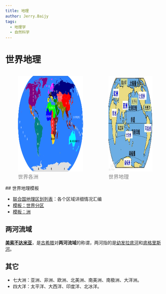```yaml
---
title: 地理
author: Jerry.Baijy
tags:
  - 地理学
  - 自然科学
---
```


# 世界地理

<div style="display: flex; justify-content: left">
  <figure>
    <img src="assets/1200px-CIA_map_of_world_by_subregions_of_UN_geoscheme_zh-cn.png" alt="世界各洲" style="height: 300px" />
    <figcaption style="font-size: 16px; color: gray">世界各洲</figcaption>
  </figure>
  <figure>
    <img src="assets/世界地理.jpeg" alt="世界地理" style="height: 300px" />
    <figcaption style="font-size: 16px; color: gray">世界地理</figcaption>
  </figure>
</div>
## 世界地理模板

- [联合国地理区划列表](https://zh.wikipedia.org/wiki/联合国地理区划列表)：各个区域详细情况汇编
- [模板：世界分区](https://zh.wikipedia.org/wiki/Template:世界分区)
- [模板：洲](https://zh.wikipedia.org/wiki/Template:洲)

## 两河流域

**[美索不达米亚](https://zh.wikipedia.org/wiki/美索不達米亞)**，是[古希腊](https://zh.wikipedia.org/wiki/古希腊)对**两河流域**的称谓，两河指的是[幼发拉底河](https://zh.wikipedia.org/wiki/幼发拉底河)和[底格里斯河](https://zh.wikipedia.org/wiki/底格里斯河)。

## 其它

- 七大洲：亚洲、非洲、欧洲、北美洲、南美洲、南极洲、大洋洲。
- 四大洋：太平洋、大西洋、印度洋、北冰洋。
